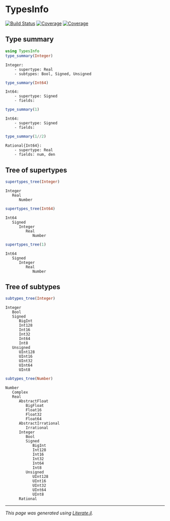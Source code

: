 # TypesInfo

[![Build Status](https://github.com/VaclavMacha/TypesInfo.jl/workflows/CI/badge.svg)](https://github.com/VaclavMacha/TypesInfo.jl/actions)
[![Coverage](https://codecov.io/gh/VaclavMacha/TypesInfo.jl/branch/master/graph/badge.svg)](https://codecov.io/gh/VaclavMacha/TypesInfo.jl)
[![Coverage](https://coveralls.io/repos/github/VaclavMacha/TypesInfo.jl/badge.svg?branch=master)](https://coveralls.io/github/VaclavMacha/TypesInfo.jl?branch=master)


## Type summary

```julia
using TypesInfo
type_summary(Integer)
```

```
Integer:
    - supertype: Real
    - subtypes: Bool, Signed, Unsigned

```

```julia
type_summary(Int64)
```

```
Int64:
    - supertype: Signed
    - fields: 

```

```julia
type_summary(1)
```

```
Int64:
    - supertype: Signed
    - fields: 

```

```julia
type_summary(1//2)
```

```
Rational{Int64}:
    - supertype: Real
    - fields: num, den

```

## Tree of supertypes

```julia
supertypes_tree(Integer)
```

```
Integer
   Real
      Number

```

```julia
supertypes_tree(Int64)
```

```
Int64
   Signed
      Integer
         Real
            Number

```

```julia
supertypes_tree(1)
```

```
Int64
   Signed
      Integer
         Real
            Number

```

## Tree of subtypes

```julia
subtypes_tree(Integer)
```

```
Integer
   Bool
   Signed
      BigInt
      Int128
      Int16
      Int32
      Int64
      Int8
   Unsigned
      UInt128
      UInt16
      UInt32
      UInt64
      UInt8

```

```julia
subtypes_tree(Number)
```

```
Number
   Complex
   Real
      AbstractFloat
         BigFloat
         Float16
         Float32
         Float64
      AbstractIrrational
         Irrational
      Integer
         Bool
         Signed
            BigInt
            Int128
            Int16
            Int32
            Int64
            Int8
         Unsigned
            UInt128
            UInt16
            UInt32
            UInt64
            UInt8
      Rational

```

---

*This page was generated using [Literate.jl](https://github.com/fredrikekre/Literate.jl).*

